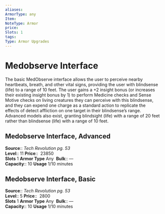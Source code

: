 ```yaml
---
aliases: 
ArmorType: any
Item:
NoteType: Armor
price:  
Slots: 1
tags: 
Type: Armor Upgrades
---
```


# Medobserve Interface

The basic MedObserve interface allows the user to perceive nearby heartbeats, breath, and other vital signs, providing the user with blindsense (life) to a range of 10 feet. The user gains a +2 insight bonus (or increases their existing insight bonus by 1) to perform Medicine checks and Sense Motive checks on living creatures they can perceive with this blindsense, and they can expend one charge as a standard action to replicate the effects of detect affliction on one target in their blindsense’s range.  
Advanced models also exist, granting blindsight (life) with a range of 20 feet rather than blindsense (life) with a range of 10 feet.  

## Medobserve Interface, Advanced

**Source**:: _Tech Revolution pg. 53_  
**Level**:: 11
**Price**::  23850  
**Slots** 1 **Armor Type** Any 
**Bulk**:: —  
**Capacity**:: 10 **Usage** 1/10 minutes  

## Medobserve Interface, Basic

**Source**:: _Tech Revolution pg. 53_  
**Level**:: 5
**Price**::  2800  
**Slots** 1 **Armor Type** Any 
**Bulk**:: —  
**Capacity**:: 10 **Usage** 1/10 minutes
